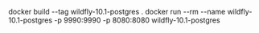 docker build --tag wildfly-10.1-postgres .
docker run --rm --name wildfly-10.1-postgres -p 9990:9990 -p 8080:8080 wildfly-10.1-postgres

